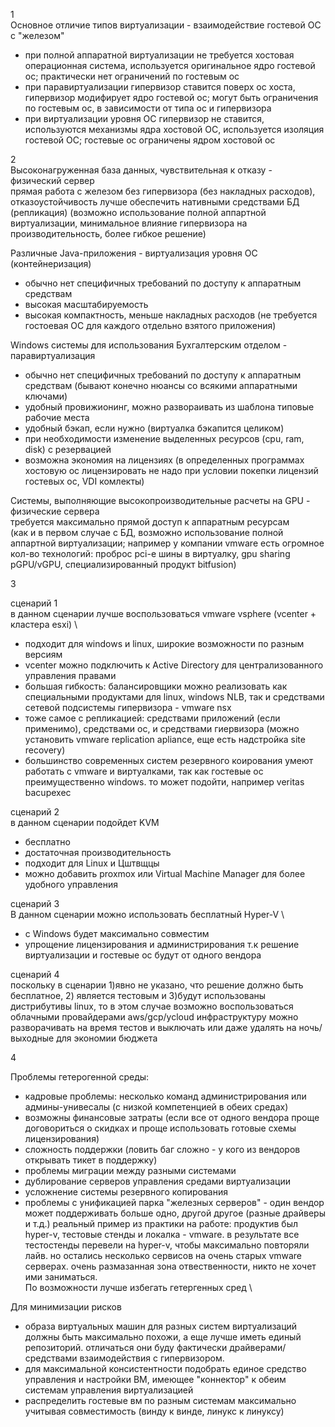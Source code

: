 1 \
Основное отличие типов виртуализации - взаимодействие гостевой ОС с "железом"
- при полной аппаратной виртуализации не требуется хостовая операционная система, используется оригинальное ядро гостевой ос; практически нет ограничений по гостевым ос
- при паравиртуализации гипервизор ставится поверх ос хоста, гипервизор модифирует ядро гостевой ос; могут быть ограничения по гостевым ос, в зависимости от типа ос и гипервизора
- при виртуализации уровня ОС гипервизор не ставится, используются механизмы ядра хостовой ОС, используется изоляция гостевой ОС; гостевые ос ограничены ядром хостовой ос

2 \
Высоконагруженная база данных, чувствительная к отказу - физический сервер \
прямая работа с железом без гипервизора (без накладных расходов), отказоустойчивость лучше обеспечить нативными средствами БД (репликация)
(возможно использование полной аппартной виртуализации, минимальное влияние гипервизора на производительность, более гибкое решение)
         
Различные Java-приложения - виртуализация уровня ОС (контейнеризация)
- обычно нет специфичных требований по доступу к аппаратным средствам
- высокая масштабируемость
- высокая компактность, меньше накладных расходов (не требуется гостоевая ОС для каждого отдельно взятого приложения)

Windows системы для использования Бухгалтерским отделом - паравиртуализация
- обычно нет специфичных требований по доступу к аппаратным средствам (бывают конечно нюансы со всякими аппаратными ключами)
- удобный провижионинг, можно развораивать из шаблона типовые рабочие места
- удобный бэкап, если нужно (виртуалка бэкапится целиком)
- при необходимости изменение выделенных ресурсов (cpu, ram, disk) c резервацией
- возможна экономия на лицензиях (в определенных программах хостовую ос лицензировать не надо при условии покeпки лицензий гостевых ос, VDI комлекты)

Системы, выполняющие высокопроизводительные расчеты на GPU - физические сервера \
требуется максимально прямой доступ к аппаратным ресурсам \
(как и в первом случае с БД, возможно использование полной аппартной виртуализации; например у компании vmware есть огромное кол-во технологий: проброс pci-e шины в виртуалку, gpu sharing pGPU/vGPU, специализированный продукт bitfusion)

3

сценарий 1 \
в данном сценарии лучше воспользоваться vmware vsphere (vcenter + кластера esxi) \
- подходит для windows и linux, широкие возможности по разным версиям 
- vcenter можно подключить к Active Directory для централизованного управления правами 
- большая гибкость: балансировщики можно реализовать как специальными продуктами для linux, windows NLB, так и средствами сетевой подсистемы гипервизора - vmware nsx
- тоже самое с репликацией: средствами приложений (если применимо), средствами ос, и средствами гиервизора (можно установить vmware replication apliance, еще есть надстройка site recovery)
- большинство современных систем резервного коирования умеют работать с vmware и виртуалками, так как гостевые ос преимущественно windows. то может подойти, например veritas bacupexec

сценарий 2 \
в данном сценарии подойдет KVM
- бесплатно
- достаточная производительность
- подходит для Linux и Цштвщцы
- можно добавить proxmox или Virtual Machine Manager для более удобного управления
    
сценарий 3 \
В данном сценарии можно использовать бесплатный Hyper-V \
- с Windows будет максимально совместим
- упрощение лицензирования и администрирования т.к решение виртуализации и гостевые ос будут от одного вендора
       
сценарий 4 \
поскольку в сценарии 1)явно не указано, что решение должно быть бесплатное, 2) является тестовым и 3)будут использованы дистрибутивы linux, то в этом случае возможно воспользоваться облачными провайдерами aws/gcp/ycloud
инфраструктуру можно разворачивать на время тестов и выключать или даже удалять на ночь/выходные для экономии бюджета

4

Проблемы гетерогенной среды:
- кадровые проблемы: несколько команд администрирования или админы-унивесалы (с низкой компетенцией в обеих средах)
- возможны финансовые затраты (если все от одного вендора проще договориться о скидках и проще использовать готовые схемы лицензирования) 
- сложность поддержки (ловить баг сложно - у кого из вендоров открывать тикет в поддержку)
- проблемы миграции между разными системами 
- дублирование серверов управления средами виртуализации
- усложнение системы резервного копирования
- проблемы с унификацией парка "железных серверов" - один вендор может поддерживать больше одно, другой другое (разные драйверы и т.д.)
реальный пример из практики на работе: продуктив  был hyper-v, тестовые стенды и локалка - vmware. в результате все тестостенды перевели на hyper-v, чтобы максимально повторяли лайв. но остались несколько сервисов на очень старых vmware серверах. очень размазанная зона отвественности, никто не хочет ими заниматься. \
По возможности лучше избегать гетергенных сред \

Для минимизации рисков 
- образа виртуальных машин для разных систем виртуализаций должны быть максимально похожи, а еще лучше иметь единый репозиторий. отличаться они буду фактически драйверами/средствами взаимодействия с гипервизором. 
- для максимальной консистентности подобрать единое средство управления и настройки ВМ, имеющее "коннектор" к обеим системам управления виртуализацией
- распределить гостевые вм по разным системам максимально учитывая совместимость (винду к винде, линукс к линуксу)




